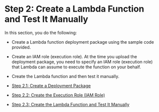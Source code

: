 # Step 2: Create a Lambda Function and Test It Manually<a name="with-on-demand-https-example-create-test-manually"></a>

In this section, you do the following:

+ Create a Lambda function deployment package using the sample code provided\.

+ Create an IAM role \(execution role\)\. At the time you upload the deployment package, you need to specify an IAM role \(execution role\) that Lambda can assume to execute the function on your behalf\. 

+ Create the Lambda function and then test it manually\.


+ [Step 2\.1: Create a Deployment Package](with-on-demand-https-example-deployment-pkg.md)
+ [Step 2\.2: Create the Execution Role \(IAM Role\)](with-on-demand-https-example-create-iam-role.md)
+ [Step 2\.3: Create the Lambda Function and Test It Manually](with-on-demand-https-example-upload-deployment-pkg_1.md)
